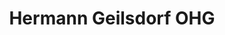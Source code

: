---
title: "Hermann Geilsdorf OHG"
url: /markneukirchen/hermann-geilsdorf-ohg/
shop: Lebensmittel
---